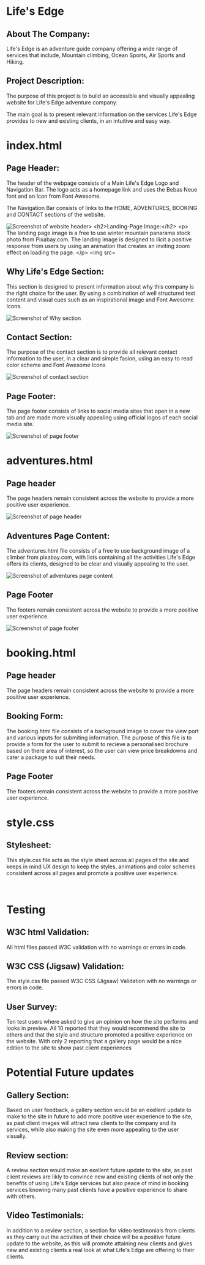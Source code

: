 <!--About the Company-->
<h1>Life's Edge</h1>
<h2>About The Company:</h2>
<p>Life's Edge is an adventure guide company offering a wide range of services that include, Mountain climbing, Ocean Sports, Air Sports and Hiking.</p>
<h2>Project Description:</h2>
<p>The purpose of this project is to build an accessible and visually appealing website for Life's Edge adventure company.</p>
<p>The main goal is to present relevant information on the services Life's Edge provides to new and existing clients, in an intuitive and easy way.</p>

<!--index.html-->
<h1>index.html</h1>
<h2>Page Header:</h2>
<p>The header of the webpage consists of a Main Life's Edge Logo and Navigation Bar. The logo acts as a homepage link and uses the Bebas Neue font and an Icon from Font Awesome.</p>
<p>The Navigation Bar consists of links to the HOME, ADVENTURES, BOOKING and CONTACT sections of the website.</p>
<img src="assets/images/header.jpg" alt="Screenshot of website header>

<h2>Landing-Page Image:</h2>
<p>
The landing page image is a free to use winter mountain panarama stock photo from Pixabay.com. The landing image is designed to ilicit a positive response from users by using an animation that creates an inviting zoom effect on loading the page.
</p>
<img src="assets/images/landing-image.jpg" alt="Screenshot of landing page image">

<h2>Why Life's Edge Section:</h2>
<p>
This section is designed to present information about why this company is the right choice for the user. By using a combination of well structured text content and visual cues such as an inspirational image and Font Awesome Icons.
</p>
<img src="assets/images/why.jpg" alt="Screenshot of Why section">

<h2>Contact Section:</h2>
<p>
The purpose of the contact section is to provide all relevant contact information to the user, in a clear and simple fasion, using an easy to read color scheme and Font Awesome Icons
</p>
<img src="assets/images/contact.jpg" alt="Screenshot of contact section">

<h2>Page Footer:</h2>
<p>The page footer consists of links to social media sites that open in a new tab and are made more visually appealing using official logos of each social media site.</p>
<img src="assets/images/footer.jpg" alt="Screenshot of page footer">

<!--adventures.html-->
<h1>adventures.html</h1>
<h2>Page header</h2>
<p>The page headers remain consistent across the website to provide a more positive user experience.</p>
<img src="assets/images/hear.jpg" alt="Screenshot of page header">

<h2>Adventures Page Content:</h2>
<p>
The adventures.html file consists of a free to use background image of a climber from pixabay.com, with lists containing all the activities Life's Edge offers its clients, designed to be clear and visually appealing to the user.
</p>
<img src="assets/images/adventures-page.jpg" alt="Screenshot of adventures page content">

<h2>Page Footer</h2>
<p>The footers remain consistent across the website to provide a more positive user experience.</p>
<img src="assets/images/footer.jpg" alt="Screenshot of page footer">

<!--booking.html-->
<h1>booking.html</h1>
<h2>Page header</h2>
<p>The page headers remain consistent across the website to provide a more positive user experience.</p>
<h2>Booking Form:</h2>
<p>
The booking.html file consists of a background image to cover the view port and various inputs for submiting information. The purpose of this file is to provide a form for the user to submit to recieve a personalised brochure based on there area of interest, so the user can view price breakdowns and cater a package to suit their needs.
</p>
<h2>Page Footer</h2>
<p>The footers remain consistent across the website to provide a more positive user experience.</p>

<!--style.css-->
<h1>style.css</h1>
<h2>Stylesheet:</h2>
<p>
This style.css file acts as the style sheet across all pages of the site and keeps in mind UX design to keep the styles, animations and color schemes consistent across all pages and promote a positive user experience.
</p>

<br>

<!--Testing-->
<h1>Testing</h1>
<h2>W3C html Validation:</h2>
<p>All html files passed W3C validation with no warnings or errors in code.</p>

<h2>W3C CSS (Jigsaw) Validation:</h2>
<p>The style.css file passed W3C CSS (Jigsaw) Validation with no warnings or errors in code.</p>

<h2>User Survey:</h2>
<p>
Ten test users where asked to give an opinion on how the site performs and looks in preview. All 10 reported that they would recommend the site to others and that the style and structure promoted a positive experience on the website. With only 2 reporting that a gallery page would be a nice edition to the site to show past client experiences
</p>

<h1>Potential Future updates</h1>
<h2>Gallery Section:</h2>
<p>
Based on user feedback, a gallery section would be an exellent update to make to the site in future to add more positive user experience to the site, as past client images will attract new clients to the company and its services, while also making the site even more appealing to the user visually.
</p>
<h2>Review section:</h2>
<p>
A review section would make an exellent future update to the site, as past client reviews are likly to convince new and existing clients of not only the benefits of using Life's Edge services but also peace of mind in booking services knowing many past clients have a positive experience to share with others.
</p>
<h2>Video Testimonials:</h2>
<p>
In addition to a review section, a section for video testimonials from clients as they carry out the activities of their choice will be a positive future update to the website, as this will promote attaining new clients and gives new and existing clients a real look at what Life's Edge are offering to their clients.
</p>